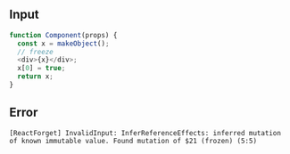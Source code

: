 
## Input

```javascript
function Component(props) {
  const x = makeObject();
  // freeze
  <div>{x}</div>;
  x[0] = true;
  return x;
}

```


## Error

```
[ReactForget] InvalidInput: InferReferenceEffects: inferred mutation of known immutable value. Found mutation of $21 (frozen) (5:5)
```
          
      